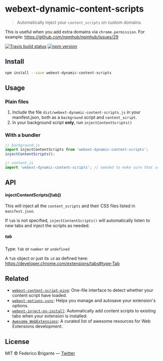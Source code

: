 # webext-dynamic-content-scripts

> Automatically inject your `content_scripts` on custom domains.

This is useful when you add extra domains via `chrome.permission`. For example: https://github.com/npmhub/npmhub/issues/29

[![Travis build status](https://api.travis-ci.org/bfred-it/webext-dynamic-content-scripts.svg?branch=master)](https://travis-ci.org/bfred-it/webext-dynamic-content-scripts)
[![npm version](https://img.shields.io/npm/v/webext-dynamic-content-scripts.svg)](https://www.npmjs.com/package/webext-dynamic-content-scripts)

## Install

```sh
npm install --save webext-dynamic-content-scripts
```

## Usage

### Plain files

1. Include the file `dist/webext-dynamic-content-scripts.js` in your manifest.json, both as a `background` script and `content_script`.
2. In your background script **only**, run `injectContentScripts()`

### With a bundler

```js
// background.js
import injectContentScripts from 'webext-dynamic-content-scripts';
injectContentScripts();
```

```js
// content.js
import 'webext-dynamic-content-scripts'; // needed to make sure that scripts aren't loaded twice
```

## API

#### injectContentScripts([tab])

This will inject all the `content_scripts` and their CSS files listed in `manifest.json`.

If `tab` is not specified, `injectContentScripts()` will automatically listen to new tabs and inject the scripts as needed.

##### tab

Type: `Tab` or `number` or `undefined`

A `Tab` object or just its `id` as defined here: https://developer.chrome.com/extensions/tabs#type-Tab

## Related

* [`webext-content-script-ping`](https://github.com/bfred-it/webext-content-script-ping): One-file interface to detect whether your content script have loaded.
* [`webext-options-sync`](https://github.com/bfred-it/webext-options-sync): Helps you manage and autosave your extension's options.
* [`webext-inject-on-install`](https://github.com/bfred-it/webext-inject-on-install): Automatically add content scripts to existing tabs when your extension is installed.
* [`Awesome WebExtensions`](https://github.com/bfred-it/Awesome-WebExtensions): A curated list of awesome resources for Web Extensions development.

## License

MIT © Federico Brigante — [Twitter](http://twitter.com/bfred_it)
